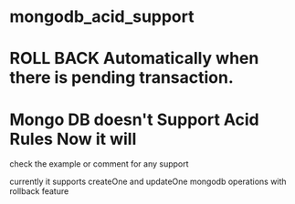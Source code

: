 # mongodb_acid_support

# ROLL BACK Automatically when there is pending transaction.


# Mongo DB doesn't Support Acid Rules Now it will
check the example or comment for any support

currently it supports createOne and updateOne mongodb operations with rollback feature

